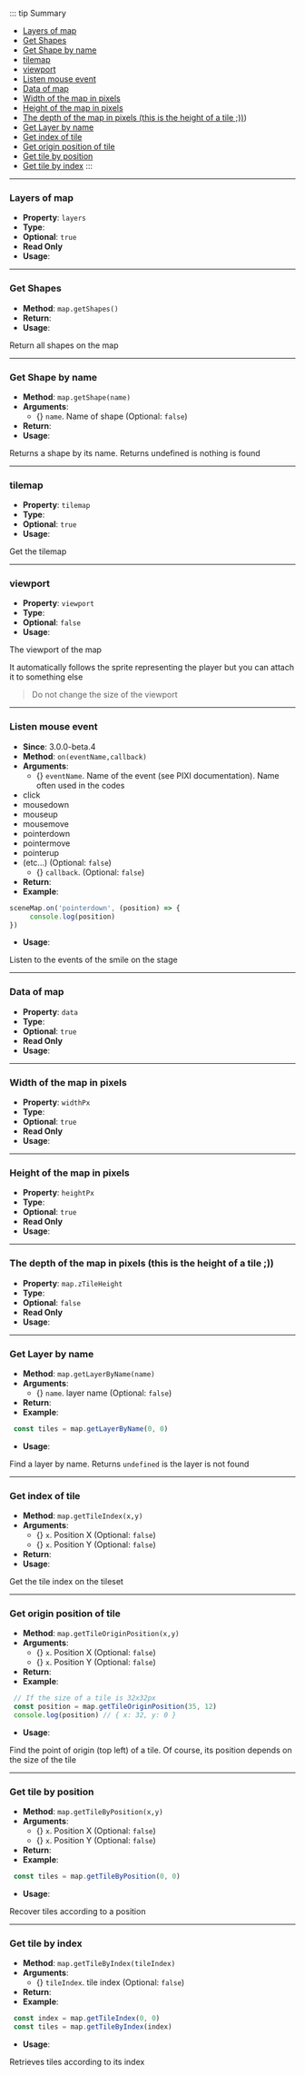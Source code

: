 ::: tip Summary
- [Layers of map](#layers-of-map)
- [Get Shapes](#get-shapes)
- [Get Shape by name](#get-shape-by-name)
- [tilemap](#tilemap)
- [viewport](#viewport)
- [Listen mouse event](#listen-mouse-event)
- [Data of map](#data-of-map)
- [Width of the map in pixels](#width-of-the-map-in-pixels)
- [Height of the map in pixels](#height-of-the-map-in-pixels)
- [The depth of the map in pixels (this is the height of a tile ;))](#the-depth-of-the-map-in-pixels-(this-is-the-height-of-a-tile-;)))
- [Get Layer by name](#get-layer-by-name)
- [Get index of tile](#get-index-of-tile)
- [Get origin position of tile](#get-origin-position-of-tile)
- [Get tile by position](#get-tile-by-position)
- [Get tile by index](#get-tile-by-index)
:::
---
### Layers of map
- **Property**: `layers`
- **Type**: <Type type='object[]' />
- **Optional**: `true`
- **Read Only** 
- **Usage**:

 

---
### Get Shapes
- **Method**: `map.getShapes()`
- **Return**: <Type type=' <a href="/classes/shape.html">RpgShape</a>[]' />   
- **Usage**:


Return all shapes on the map


---
### Get Shape by name
- **Method**: `map.getShape(name)`
- **Arguments**:
    - {<Type type='string' />} `name`. Name of shape (Optional: `false`)
- **Return**: <Type type=' <a href="/classes/shape.html">RpgShape</a>[] | undefined' />   
- **Usage**:


Returns a shape by its name. Returns undefined is nothing is found


---
### tilemap
- **Property**: `tilemap`
- **Type**: <Type type=' <a href="https://pixijs.download/dev/docs/PIXI.Container.html">PIXI.Container</a>' />
- **Optional**: `true` 
- **Usage**:

 
Get the tilemap


---
### viewport
- **Property**: `viewport`
- **Type**: <Type type=' <a href="https://github.com/davidfig/pixi-viewport">PIXI.Viewport</a>' />
- **Optional**: `false` 
- **Usage**:

 
The viewport of the map

It automatically follows the sprite representing the player but you can attach it to something else

> Do not change the size of the viewport


---
### Listen mouse event
- **Since**: 3.0.0-beta.4
- **Method**: `on(eventName,callback)`
- **Arguments**:
    - {<Type type='string' />} `eventName`. Name of the event (see PIXI documentation). Name often used in the codes
- click
- mousedown
- mouseup
- mousemove
- pointerdown
- pointermove
- pointerup
- (etc...) (Optional: `false`)
    - {<Type type='(position: { x: number, y: number }, ev?: PIXI.InteractionEvent ) =&gt; any' />} `callback`.  (Optional: `false`)
- **Return**: <Type type='void' />  
- **Example**: 
```ts
sceneMap.on('pointerdown', (position) => {
     console.log(position)
})
``` 
- **Usage**:


Listen to the events of the smile on the stage


---
### Data of map
- **Property**: `data`
- **Type**: <Type type='object' />
- **Optional**: `true`
- **Read Only** 
- **Usage**:

 

---
### Width of the map in pixels
- **Property**: `widthPx`
- **Type**: <Type type='number' />
- **Optional**: `true`
- **Read Only** 
- **Usage**:

 

---
### Height of the map in pixels
- **Property**: `heightPx`
- **Type**: <Type type='number' />
- **Optional**: `true`
- **Read Only** 
- **Usage**:

 

---
### The depth of the map in pixels (this is the height of a tile ;))
- **Property**: `map.zTileHeight`
- **Type**: <Type type='number' />
- **Optional**: `false`
- **Read Only** 
- **Usage**:

 

---
### Get Layer by name
- **Method**: `map.getLayerByName(name)`
- **Arguments**:
    - {<Type type='string' />} `name`. layer name (Optional: `false`)
- **Return**: <Type type='LayerInfo | undefined' />  
- **Example**: 

```ts
 const tiles = map.getLayerByName(0, 0)
 ``` 
- **Usage**:


Find a layer by name. Returns `undefined` is the layer is not found


---
### Get index of tile
- **Method**: `map.getTileIndex(x,y)`
- **Arguments**:
    - {<Type type='number' />} `x`. Position X (Optional: `false`)
    - {<Type type='number' />} `x`. Position Y (Optional: `false`)
- **Return**: <Type type='number' />   
- **Usage**:


Get the tile index on the tileset


---
### Get origin position of tile
- **Method**: `map.getTileOriginPosition(x,y)`
- **Arguments**:
    - {<Type type='number' />} `x`. Position X (Optional: `false`)
    - {<Type type='number' />} `x`. Position Y (Optional: `false`)
- **Return**: <Type type=' {x: number, y: number }' />  
- **Example**: 

```ts
 // If the size of a tile is 32x32px
 const position = map.getTileOriginPosition(35, 12)
 console.log(position) // { x: 32, y: 0 }
 ``` 
- **Usage**:


Find the point of origin (top left) of a tile. Of course, its position depends on the size of the tile


---
### Get tile by position
- **Method**: `map.getTileByPosition(x,y)`
- **Arguments**:
    - {<Type type='number' />} `x`. Position X (Optional: `false`)
    - {<Type type='number' />} `x`. Position Y (Optional: `false`)
- **Return**: <Type type='TileInfo' />  
- **Example**: 

```ts
 const tiles = map.getTileByPosition(0, 0)
 ``` 
- **Usage**:


Recover tiles according to a position


---
### Get tile by index
- **Method**: `map.getTileByIndex(tileIndex)`
- **Arguments**:
    - {<Type type='number' />} `tileIndex`. tile index (Optional: `false`)
- **Return**: <Type type='TileInfo' />  
- **Example**: 

```ts
 const index = map.getTileIndex(0, 0)
 const tiles = map.getTileByIndex(index)
 ``` 
- **Usage**:


Retrieves tiles according to its index

